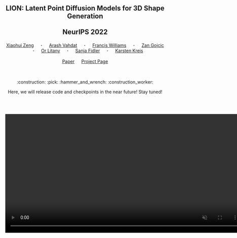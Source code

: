## <p align="center">LION: Latent Point Diffusion Models for 3D Shape Generation<br><br> NeurIPS 2022 </p>
<div align="center">
  <a href="https://www.cs.utoronto.ca/~xiaohui/" target="_blank">Xiaohui&nbsp;Zeng</a> &emsp; <b>&middot;</b> &emsp;
  <a href="http://latentspace.cc/" target="_blank">Arash&nbsp;Vahdat</a> &emsp; <b>&middot;</b> &emsp;
  <a href="https://www.fwilliams.info/" target="_blank">Francis&nbsp;Williams</a> &emsp; <b>&middot;</b> &emsp;
  <a href="https://zgojcic.github.io/" target="_blank">Zan&nbsp;Gojcic</a> &emsp; <b>&middot;</b> &emsp;
  <a href="https://orlitany.github.io/" target="_blank">Or&nbsp;Litany</a> &emsp; <b>&middot;</b> &emsp;
  <a href="https://www.cs.utoronto.ca/~fidler/" target="_blank">Sanja&nbsp;Fidler</a> &emsp; <b>&middot;</b> &emsp;
  <a href="https://karstenkreis.github.io/" target="_blank">Karsten&nbsp;Kreis</a>
  <br> <br>
  <a href="https://arxiv.org/abs/xxx" target="_blank">Paper</a> &emsp;
  <a href="https://nv-tlabs.github.io/LION" target="_blank">Project&nbsp;Page</a> 
</div>
<br><br>
<p align="center">:construction: :pick: :hammer_and_wrench: :construction_worker:</p>
<p align="center">Here, we will release code and checkpoints in the near future! Stay tuned!</p>
<br><br>
<p align="center">
    <video class="centered" width="750" alt="Animation" controls autoplay loop muted playsinline class="video-background " >
        <source src="assets/LION_video_v9.mp4#t=0.001" type="video/mp4">
        Your browser does not support the video tag.
    </video>
</p>